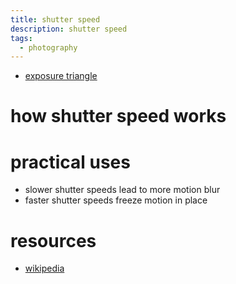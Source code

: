 ```yaml
---
title: shutter speed
description: shutter speed
tags:
  - photography
---
```

- [exposure triangle](exposure-triangle.md)
# how shutter speed works
# practical uses
- slower shutter speeds lead to more motion blur
- faster shutter speeds freeze motion in place
# resources
- [wikipedia](https://en.wikipedia.org/wiki/Shutter_speed)